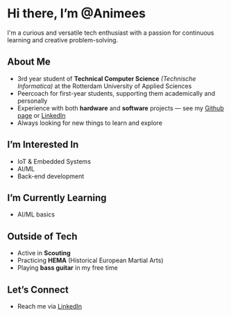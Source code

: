 # Hi there, I’m @Animees
I'm a curious and versatile tech enthusiast with a passion for continuous learning and creative problem-solving.

## About Me
- 3rd year student of **Technical Computer Science** *(Technische Informatica)* at the Rotterdam University of Applied Sciences
- Peercoach for first-year students, supporting them academically and personally
- Experience with both **hardware** and **software** projects — see my [Github page](https://animees.github.io/) or [LinkedIn](https://www.linkedin.com/in/mees-bogaards-55240828a/)
- Always looking for new things to learn and explore

## I’m Interested In
- IoT & Embedded Systems
- AI/ML
- Back-end development

## I’m Currently Learning
- AI/ML basics

## Outside of Tech
- Active in **Scouting**
- Practicing **HEMA** (Historical European Martial Arts)
- Playing **bass guitar** in my free time

## Let’s Connect
- Reach me via [LinkedIn](https://www.linkedin.com/in/mees-bogaards-55240828a/)
